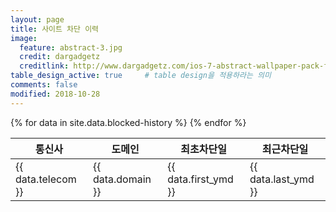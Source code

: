 ```yaml
---
layout: page
title: 사이트 차단 이력
image:
  feature: abstract-3.jpg
  credit: dargadgetz
  creditlink: http://www.dargadgetz.com/ios-7-abstract-wallpaper-pack-for-iphone-5-and-ipod-touch-retina/
table_design_active: true     # table design을 적용하라는 의미
comments: false
modified: 2018-10-28
---
```

<table id="dalt-table-17" class="dalt-table">
<thead>
  <tr>
    <th>통신사</th>
    <th>도메인</th>
    <th>최초차단일</th>
    <th>최근차단일</th>
  </tr>
</thead>
<tbody>
{% for data in site.data.blocked-history %}
  <tr>
    <td>{{ data.telecom }}</td><td>{{ data.domain }}</td><td>{{ data.first_ymd }}</td><td>{{ data.last_ymd }}</td>
  </tr>
{% endfor %}
</tbody>
</table>
